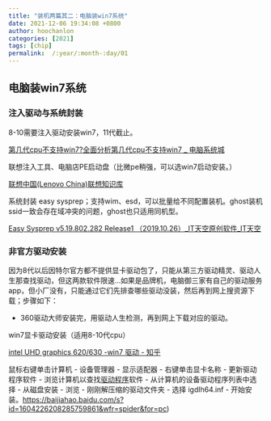 ```yaml
---
title: "装机两篇其二：电脑装win7系统"
date: 2021-12-06 19:34:08 +0800
author: hoochanlon
categories: [2021]
tags: [chip]
permalink:  /:year/:month-:day/01
---
```


## 电脑装win7系统

### 注入驱动与系统封装

8-10需要注入驱动安装win7，11代截止。

[第几代cpu不支持win7?全面分析第几代cpu不支持win7 _ 电脑系统城](http://www.dnxtc.net/zixun/zhuangjijiaocheng/2020-12-22/6773.html)

联想注入工具、电脑店PE启动盘（比微pe稍强，可以选win7启动安装。）

[联想中国(Lenovo China)联想知识库](https://iknow.lenovo.com.cn/detail/dc_178680.html)

系统封装 easy sysprep；支持wim、esd，可以批量给不同配置装机。ghost装机ssid一致会存在域冲突的问题，ghost也只适用同机型。

[Easy Sysprep v5.19.802.282 Release1 （2019.10.26）_IT天空原创软件_IT天空](https://www.itsk.com/thread-402133-1-1.html)

<!-- more -->

### 非官方驱动安装

因为8代以后因特尔官方都不提供显卡驱动包了，只能从第三方驱动精灵、驱动人生那查找驱动，但这两款软件限速…如果是品牌机，电脑御三家有自己的驱动服务app，但小厂没有，只能通过它们先排查哪些驱动没装，然后再到网上搜资源下载；步骤如下：

- 360驱动大师安装完，用驱动人生检测，再到网上下载对应的驱动。

win7显卡驱动安装（适用8-10代cpu）

[intel UHD graphics 620/630 -win7 驱动 - 知乎](https://zhuanlan.zhihu.com/p/73250440)

鼠标右键单击计算机 - 设备管理器 - 显示适配器 - 右键单击显卡名称 - 更新驱动程序软件 - 浏览计算机以查找[驱动程序](https://www.zhihu.com/search?q=驱动程序&search_source=Entity&hybrid_search_source=Entity&hybrid_search_extra={"sourceType"%3A"article"%2C"sourceId"%3A73250440})软件 - 从计算机的设备驱动程序列表中选择 - 从磁盘安装 - 浏览 - 刚刚解压缩的驱动文件夹 - 选择 igdlh64.inf - 开始安装。https://baijiahao.baidu.com/s?id=1604226208285759861&wfr=spider&for=pc)
